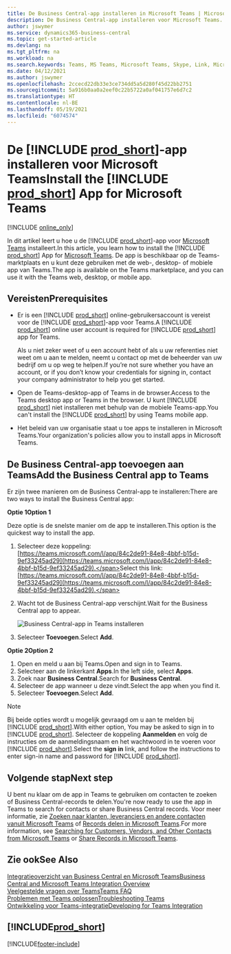 ```yaml
---
title: De Business Central-app installeren in Microsoft Teams | Microsoft Docs
description: De Business Central-app installeren voor Microsoft Teams.
author: jswymer
ms.service: dynamics365-business-central
ms.topic: get-started-article
ms.devlang: na
ms.tgt_pltfrm: na
ms.workload: na
ms.search.keywords: Teams, MS Teams, Microsoft Teams, Skype, Link, Microsoft 365, collaborate, collaboration, teamwork
ms.date: 04/12/2021
ms.author: jswymer
ms.openlocfilehash: 2ccecd22db33e3ce734dd5a5d280f45d22bb2751
ms.sourcegitcommit: 5a916b0aa0a2eef0c22b5722a0af041757e6d7c2
ms.translationtype: HT
ms.contentlocale: nl-BE
ms.lasthandoff: 05/19/2021
ms.locfileid: "6074574"
---
```

# <a name="install-the-prod_short-app-for-microsoft-teams"></a><span data-ttu-id="99f05-103">De [!INCLUDE [prod_short](includes/prod_short.md)]-app installeren voor Microsoft Teams</span><span class="sxs-lookup"><span data-stu-id="99f05-103">Install the [!INCLUDE [prod_short](includes/prod_short.md)] App for Microsoft Teams</span></span>

[!INCLUDE [online_only](includes/online_only.md)]

<span data-ttu-id="99f05-104">In dit artikel leert u hoe u de [!INCLUDE [prod_short](includes/prod_short.md)]-app voor [Microsoft Teams](https://www.microsoft.com/en-us/microsoft-365/microsoft-teams) installeert.</span><span class="sxs-lookup"><span data-stu-id="99f05-104">In this article, you learn how to install the [!INCLUDE [prod_short](includes/prod_short.md)] App for [Microsoft Teams](https://www.microsoft.com/en-us/microsoft-365/microsoft-teams).</span></span> <span data-ttu-id="99f05-105">De app is beschikbaar op de Teams-marktplaats en u kunt deze gebruiken met de web-, desktop- of mobiele app van Teams.</span><span class="sxs-lookup"><span data-stu-id="99f05-105">The app is available on the Teams marketplace, and you can use it with the Teams web, desktop, or mobile app.</span></span>

## <a name="prerequisites"></a><span data-ttu-id="99f05-106">Vereisten</span><span class="sxs-lookup"><span data-stu-id="99f05-106">Prerequisites</span></span>

- <span data-ttu-id="99f05-107">Er is een [!INCLUDE [prod_short](includes/prod_short.md)] online-gebruikersaccount is vereist voor de [!INCLUDE [prod_short](includes/prod_short.md)]-app voor Teams.</span><span class="sxs-lookup"><span data-stu-id="99f05-107">A [!INCLUDE [prod_short](includes/prod_short.md)] online user account is required for [!INCLUDE [prod_short](includes/prod_short.md)] app for Teams.</span></span>

    <span data-ttu-id="99f05-108">Als u niet zeker weet of u een account hebt of als u uw referenties niet weet om u aan te melden, neemt u contact op met de beheerder van uw bedrijf om u op weg te helpen.</span><span class="sxs-lookup"><span data-stu-id="99f05-108">If you’re not sure whether you have an account, or if you don’t know your credentials for signing in, contact your company administrator to help you get started.</span></span>

- <span data-ttu-id="99f05-109">Open de Teams-desktop-app of Teams in de browser.</span><span class="sxs-lookup"><span data-stu-id="99f05-109">Access to the Teams desktop app or Teams in the browser.</span></span> <span data-ttu-id="99f05-110">U kunt [!INCLUDE [prod_short](includes/prod_short.md)] niet installeren met behulp van de mobiele Teams-app.</span><span class="sxs-lookup"><span data-stu-id="99f05-110">You can't install the [!INCLUDE [prod_short](includes/prod_short.md)] by using Teams mobile app.</span></span>

- <span data-ttu-id="99f05-111">Het beleid van uw organisatie staat u toe apps te installeren in Microsoft Teams.</span><span class="sxs-lookup"><span data-stu-id="99f05-111">Your organization's policies allow you to install apps in Microsoft Teams.</span></span>

## <a name="add-the-business-central-app-to-teams"></a><span data-ttu-id="99f05-112">De Business Central-app toevoegen aan Teams</span><span class="sxs-lookup"><span data-stu-id="99f05-112">Add the Business Central app to Teams</span></span>

<span data-ttu-id="99f05-113">Er zijn twee manieren om de Business Central-app te installeren:</span><span class="sxs-lookup"><span data-stu-id="99f05-113">There are two ways to install the Business Central app:</span></span>

<span data-ttu-id="99f05-114">**Optie 1**</span><span class="sxs-lookup"><span data-stu-id="99f05-114">**Option 1**</span></span>

<span data-ttu-id="99f05-115">Deze optie is de snelste manier om de app te installeren.</span><span class="sxs-lookup"><span data-stu-id="99f05-115">This option is the quickest way to install the app.</span></span>

1. <span data-ttu-id="99f05-116">Selecteer deze koppeling: [https://teams.microsoft.com/l/app/84c2de91-84e8-4bbf-b15d-9ef33245ad29](https://teams.microsoft.com/l/app/84c2de91-84e8-4bbf-b15d-9ef33245ad29).</span><span class="sxs-lookup"><span data-stu-id="99f05-116">Select this link: [https://teams.microsoft.com/l/app/84c2de91-84e8-4bbf-b15d-9ef33245ad29](https://teams.microsoft.com/l/app/84c2de91-84e8-4bbf-b15d-9ef33245ad29).</span></span>

2. <span data-ttu-id="99f05-117">Wacht tot de Business Central-app verschijnt.</span><span class="sxs-lookup"><span data-stu-id="99f05-117">Wait for the Business Central app to appear.</span></span>

    ![Business Central-app in Teams installeren](media/teams-install-app.png)

3. <span data-ttu-id="99f05-119">Selecteer **Toevoegen**.</span><span class="sxs-lookup"><span data-stu-id="99f05-119">Select **Add**.</span></span>

<span data-ttu-id="99f05-120">**Optie 2**</span><span class="sxs-lookup"><span data-stu-id="99f05-120">**Option 2**</span></span>

1. <span data-ttu-id="99f05-121">Open en meld u aan bij Teams.</span><span class="sxs-lookup"><span data-stu-id="99f05-121">Open and sign in to Teams.</span></span>
2. <span data-ttu-id="99f05-122">Selecteer aan de linkerkant **Apps**.</span><span class="sxs-lookup"><span data-stu-id="99f05-122">In the left side, select **Apps**.</span></span>
3. <span data-ttu-id="99f05-123">Zoek naar **Business Central**.</span><span class="sxs-lookup"><span data-stu-id="99f05-123">Search for **Business Central**.</span></span>
4. <span data-ttu-id="99f05-124">Selecteer de app wanneer u deze vindt.</span><span class="sxs-lookup"><span data-stu-id="99f05-124">Select the app when you find it.</span></span>
5. <span data-ttu-id="99f05-125">Selecteer **Toevoegen**.</span><span class="sxs-lookup"><span data-stu-id="99f05-125">Select **Add**.</span></span>

> [!NOTE]
> <span data-ttu-id="99f05-126">Bij beide opties wordt u mogelijk gevraagd om u aan te melden bij [!INCLUDE [prod_short](includes/prod_short.md)].</span><span class="sxs-lookup"><span data-stu-id="99f05-126">With either option, You may be asked to sign in to [!INCLUDE [prod_short](includes/prod_short.md)].</span></span> <span data-ttu-id="99f05-127">Selecteer de koppeling **Aanmelden** en volg de instructies om de aanmeldingsnaam en het wachtwoord in te voeren voor [!INCLUDE [prod_short](includes/prod_short.md)].</span><span class="sxs-lookup"><span data-stu-id="99f05-127">Select the **sign in** link, and follow the instructions to enter sign-in name and password for [!INCLUDE [prod_short](includes/prod_short.md)].</span></span>

## <a name="next-step"></a><span data-ttu-id="99f05-128">Volgende stap</span><span class="sxs-lookup"><span data-stu-id="99f05-128">Next step</span></span>

<span data-ttu-id="99f05-129">U bent nu klaar om de app in Teams te gebruiken om contacten te zoeken of Business Central-records te delen.</span><span class="sxs-lookup"><span data-stu-id="99f05-129">You're now ready to use the app in Teams to search for contacts or share Business Central records.</span></span> <span data-ttu-id="99f05-130">Voor meer informatie, zie [Zoeken naar klanten, leveranciers en andere contacten vanuit Microsoft Teams](across-search-contacts-teams.md) of [Records delen in Microsoft Teams](across-working-with-teams.md).</span><span class="sxs-lookup"><span data-stu-id="99f05-130">For more information, see [Searching for Customers, Vendors, and Other Contacts from Microsoft Teams](across-search-contacts-teams.md) or [Share Records in Microsoft Teams](across-working-with-teams.md).</span></span>

## <a name="see-also"></a><span data-ttu-id="99f05-131">Zie ook</span><span class="sxs-lookup"><span data-stu-id="99f05-131">See Also</span></span>

[<span data-ttu-id="99f05-132">Integratieoverzicht van Business Central en Microsoft Teams</span><span class="sxs-lookup"><span data-stu-id="99f05-132">Business Central and Microsoft Teams Integration Overview</span></span>](across-teams-overview.md)  
[<span data-ttu-id="99f05-133">Veelgestelde vragen over Teams</span><span class="sxs-lookup"><span data-stu-id="99f05-133">Teams FAQ</span></span>](teams-faq.md)  
[<span data-ttu-id="99f05-134">Problemen met Teams oplossen</span><span class="sxs-lookup"><span data-stu-id="99f05-134">Troubleshooting Teams</span></span>](admin-teams-troubleshooting.md)  
[<span data-ttu-id="99f05-135">Ontwikkeling voor Teams-integratie</span><span class="sxs-lookup"><span data-stu-id="99f05-135">Developing for Teams Integration</span></span>](/dynamics365/business-central/dev-itpro/developer/devenv-develop-for-teams)  

## [!INCLUDE[prod_short](includes/free_trial_md.md)]  


[!INCLUDE[footer-include](includes/footer-banner.md)]